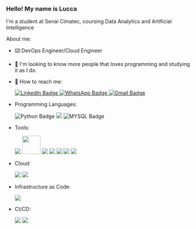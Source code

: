 ### Hello! My name is Lucca

I'm a student at Senai Cimatec, coursing Data Analytics and Artificial Intelligence

About me:

- ⌨️ DevOps Engineer/Cloud Engineer
- 🤝 I'm looking to know more people that loves programming and studying it as I do.

- 📱 How to reach me: <div id="badges">
  <a href="https://www.linkedin.com/in/lucca-chastinet-430087235/">
    <img src="https://img.shields.io/badge/LinkedIn-blue?style=for-the-badge&logo=linkedin&logoColor=white" alt="LinkedIn Badge"/>
  </a>
  <a href="https://api.whatsapp.com/send?phone=5571983889079">
    <img src="https://img.shields.io/badge/WhatsApp-25D366?style=for-the-badge&logo=whatsapp&logoColor=white" alt="WhatsApp Badge">
  </a>
  <a href="mailto:luccachastinet20@gmail.com">
    <img src="https://img.shields.io/badge/Gmail-D14836?style=for-the-badge&logo=gmail&logoColor=white" alt= "Gmail Badge">
  </a>
  </div>
  
- Programming Languages: 

  <img src= "https://img.shields.io/badge/Python-FFD43B?style=for-the-badge&logo=python&logoColor=blue" alt= "Python Badge">
  <img src = "https://img.shields.io/badge/flask-%23000.svg?style=for-the-badge&logo=flask&logoColor=white">
  <img src= "https://img.shields.io/badge/MySQL-005C84?style=for-the-badge&logo=mysql&logoColor=white" alt= "MYSQL Badge">

- Tools:

  <img src = "https://img.shields.io/badge/docker-%230db7ed.svg?style=for-the-badge&logo=docker&logoColor=white">
  <img src = "https://a11ybadges.com/badge?logo=podman" height = 50 >
  <img src = "https://img.shields.io/badge/kubernetes-%23326ce5.svg?style=for-the-badge&logo=kubernetes&logoColor=white">
  <img src = "https://img.shields.io/badge/Postman-FF6C37?style=for-the-badge&logo=postman&logoColor=white">
  <img src = "https://img.shields.io/badge/-Swagger-%23Clojure?style=for-the-badge&logo=swagger&logoColor=white">
  <img src = "https://img.shields.io/badge/git-%23F05033.svg?style=for-the-badge&logo=git&logoColor=white">

  <img src = "https://img.shields.io/badge/Sonarqube-5190cf?style=for-the-badge&logo=sonarqube&logoColor=white">

- Cloud:
  
  <img src = "https://img.shields.io/badge/GoogleCloud-%234285F4.svg?style=for-the-badge&logo=google-cloud&logoColor=white">
  <img src = "https://img.shields.io/badge/azure-%230072C6.svg?style=for-the-badge&logo=microsoftazure&logoColor=white">

- Infrastructure as Code:

  <img src = "https://img.shields.io/badge/terraform-%235835CC.svg?style=for-the-badge&logo=terraform&logoColor=white">

- CI/CD:

  <img src = "https://img.shields.io/badge/github%20actions-%232671E5.svg?style=for-the-badge&logo=githubactions&logoColor=white"> 
  <img src = "https://img.shields.io/badge/Tekton-FD495C?style=for-the-badge&logo=tekton&logoColor=white">

<!--
**LuccaChastinet/LuccaChastinet** is a ✨ _special_ ✨ repository because its `README.md` (this file) appears on your GitHub profile.

